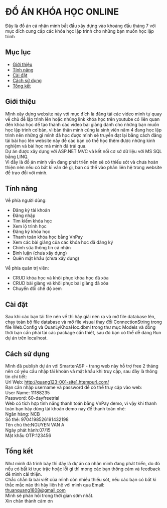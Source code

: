 # ĐỒ ÁN KHÓA HỌC ONLINE
Đây là đồ án cá nhân mình bắt đầu xây dựng vào khoảng đầu tháng 7 với mục đích cung cấp các khóa học lập trình cho những bạn muốn học lập trình
## Mục lục
- [Giới thiệu](#giới-thiệu)
- [Tính năng](#tính-năng)
- [Cài đặt](#cài-đặt)
- [Cách sử dụng](#cách-sử-dụng)
- [Tổng kết](#tổng-kết)
## Giới thiệu
Mình xây dựng website này với mục đích là đăng tải các video mình tự quay về chủ đề lập trình lên hoặc nhúng link khóa học trên youtube có liên quan đến khóa học để tạo thành các video bài giảng dành cho những bạn muốn học lập trình cơ bản, vì bản thân mình cũng là sinh viên năm 4 đang học lập trình
nên những gì mình đã học được mình sẽ truyền đạt lại bằng cách đăng tải bài học lên website này để các bạn có thể học thêm được những kinh nghiệm và bài học mà mình đã trải qua.  
Dự án được xây dựng với ASP.NET MVC và kết nối cơ sở dữ liệu với MS SQL bằng LINQ.  
Vì đây là đồ án mình vẫn đang phát triển nên sẽ có thiếu sót và chưa hoàn thiện nên nếu có bất kì vấn đề gì, bạn có thể vào phần liên hệ trong website để trao đổi với mình.

## Tính năng
Về phía người dùng:
- Đăng ký tài khoản
- Đăng nhập
- Tìm kiếm khóa học
- Xem lộ trình học
- Đăng ký khóa học
- Thanh toán khóa học bằng VnPay
- Xem các bài giảng của các khóa học đã đăng ký
- Chỉnh sửa thông tin cá nhân
- Bình luận (chưa xây dựng)
- Quên mật khẩu (chưa xây dựng)

Về phía quản trị viên:
- CRUD khóa học và khôi phục khóa học đã xóa
- CRUD bài giảng và khôi phục bài giảng đã xóa
- Chuyển đổi chế độ xem

## Cài đặt
Sau khi các bạn tải file nén về thì hãy giải nén ra và mở file database lên, chạy toàn bộ file database và mở file visual thay đổi ConnectionString trong file Web.Config và QuanLyKhoaHoc.dbml trong thư mục Models
và đồng thời bạn cần phải tải các package cần thiết, sau đó bạn có thể dễ dàng Run dự án trên localhost.

## Cách sử dụng
Mình đã publish dự án với SmarterASP - trang web này hỗ trợ free 2 tháng nên có yêu cầu nhập tài khoản và mật khẩu khi truy cập, sau đây là thông tin chi tiết:  
Url Web: http://quang123-001-site1.htempurl.com/  
Bạn cần nhập username và password để có thể truy cập vào web:  
User Name: 11188235  
Password: 60-dayfreetrial  
Web có tích hợp tính năng thanh toán bằng VnPay demo, vì vậy khi thanh toán bạn hãy dùng tài khoản demo này để thanh toán nhé:  
  Ngân hàng: NCB  
  Số thẻ: 9704198526191432198  
  Tên chủ thẻ:NGUYEN VAN A  
  Ngày phát hành:07/15  
  Mật khẩu OTP:123456  
## Tổng kết
Như mình đã trình bày thì đây là dự án cá nhân mình đang phát triển, do đó nếu có bất kì trục trặc hoặc lỗi gì thì mong các bạn thông cảm và feedback để mình cải thiện.  
Chắc chắn là bài viết của mình còn nhiều thiếu sót, nếu các bạn có bất kì thắc mắc nào thì hãy liên hệ với mình qua Email: thuanquang1808@gmail.com  
Mình sẽ phản hồi trong thời gian sớm nhất.  
Xin chân thành cảm ơn
